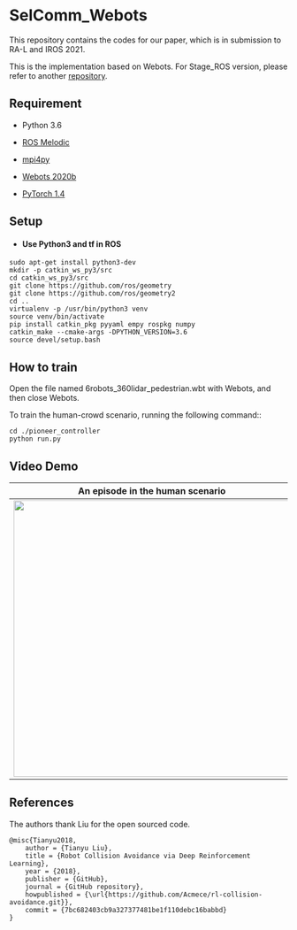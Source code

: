 # SelComm_Webots

This repository contains the codes for our paper, which is in submission to RA-L and IROS 2021.

This is the implementation based on Webots. For Stage_ROS version, please refer to another [repository](https://github.com/George-Chia/SelComm_Stage).

## Requirement

- Python 3.6

- [ROS Melodic](http://wiki.ros.org/)

- [mpi4py](https://mpi4py.readthedocs.io/en/stable/)

- [Webots 2020b](https://cyberbotics.com/doc/blog/Webots-2020-b-release)

- [PyTorch 1.4](http://pytorch.org/)

  

## Setup

- #### Use Python3 and tf in ROS

```shell
sudo apt-get install python3-dev 
mkdir -p catkin_ws_py3/src
cd catkin_ws_py3/src  
git clone https://github.com/ros/geometry 
git clone https://github.com/ros/geometry2 
cd .. 
virtualenv -p /usr/bin/python3 venv 
source venv/bin/activate 
pip install catkin_pkg pyyaml empy rospkg numpy 
catkin_make --cmake-args -DPYTHON_VERSION=3.6
source devel/setup.bash
```



## How to train

Open the file named 6robots_360lidar_pedestrian.wbt with Webots, and then close Webots.

To train the human-crowd scenario, running the following command::

```
cd ./pioneer_controller
python run.py
```



## Video Demo

|    An episode in the human scenario     |
| :-------------------------------------: |
| <img src="docs/demo.gif" width="500" /> |

## References

 The authors thank Liu for the open sourced code.

```
@misc{Tianyu2018,
	author = {Tianyu Liu},
	title = {Robot Collision Avoidance via Deep Reinforcement Learning},
	year = {2018},
	publisher = {GitHub},
	journal = {GitHub repository},
	howpublished = {\url{https://github.com/Acmece/rl-collision-avoidance.git}},
	commit = {7bc682403cb9a327377481be1f110debc16babbd}
}
```
